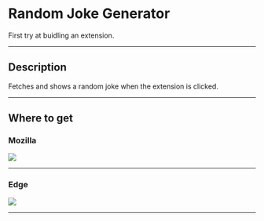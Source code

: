 # Random Joke Generator

First try at buidling an extension.

---
## Description

Fetches and shows a random joke when the extension is clicked.

---
## Where to get

### **Mozilla**

<a href="https://addons.mozilla.org/en-US/firefox/addon/random-joke-generator/"><img src="https://ffp4g1ylyit3jdyti1hqcvtb-wpengine.netdna-ssl.com/addons/files/2015/11/get-the-addon.png"/></a>

---
### **Edge**

<a href="https://microsoftedge.microsoft.com/addons/detail/random-joke-generator/cbnlpcmopbenfhiannplmifpfgbcgmpi"><img src="https://img.icons8.com/color/96/000000/ms-edge-new.png"/>
</a>

---